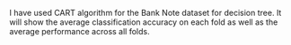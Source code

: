 I have used CART algorithm for the Bank Note dataset for decision tree.
It will show  the average classification accuracy on each fold as well as the average performance across all folds.
